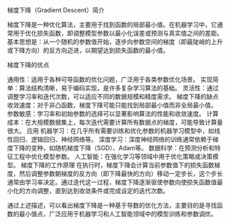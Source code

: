 梯度下降（Gradient Descent）简介

梯度下降是一种优化算法，主要用于找到函数的局部最小值。在机器学习中，它通常用于优化损失函数，即调整模型参数以最小化误差或预测与真实值之间的差距。基本思想是：从一个随机的参数值开始，逐步向参数空间的梯度（即最陡峭的上升或下降方向）的反方向迈进，以期望达到损失函数的最小值。


梯度下降的优点

通用性：适用于各种可导函数的优化问题，广泛用于各类参数优化场景。
实现简单：算法结构清晰，易于编码实现，是许多复杂学习算法的基础。
灵活性：通过调整学习率和迭代次数，可以适应不同的数据规模和精度需求。
梯度下降的缺点
收敛速度：对于非凸函数，梯度下降可能只能找到局部最小值而非全局最小值。
参数敏感：学习率和初始参数的选择可以显著影响算法的性能和收敛速度。
计算成本：在大规模数据集上，每次迭代需要计算所有数据点的梯度，可能导致计算量很大。
应用
机器学习：在几乎所有需要训练和优化参数的机器学习模型中，如线性回归、逻辑回归、神经网络等。
深度学习：深度神经网络的训练通常依赖于梯度下降的变种，如随机梯度下降（SGD）、Adam等。
数据科学：在预测分析和特征工程中优化模型参数。
人工智能：在强化学习等领域中用于优化策略或决策模型。
梯度下降的工作原理
在执行时，梯度下降会计算当前参数值下的损失函数梯度，然后调整参数朝梯度的反方向（即下降最快的方向）移动一定步长，这个步长通常由学习率决定。通过迭代这一过程，梯度下降逐渐驱使参数向使损失函数值最小化的方向调整，直到达到收敛条件或完成设定的迭代次数。

通过上述描述，可以看出梯度下降是一种基于导数的优化方法，主要目的是寻找函数的最小值点，广泛应用于机器学习和人工智能领域中的模型训练和参数调优。

